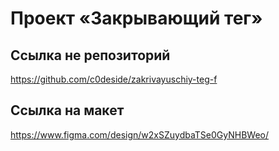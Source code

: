 # Проект «Закрывающий тег»

## Ссылка не репозиторий

https://github.com/c0deside/zakrivayuschiy-teg-f

## Ссылка на макет

https://www.figma.com/design/w2xSZuydbaTSe0GyNHBWeo/
